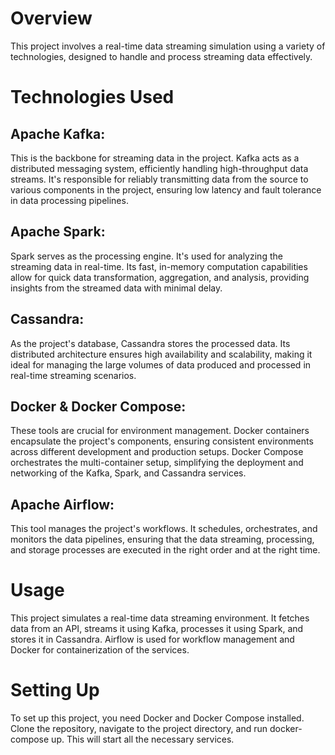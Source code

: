 # Overview
This project involves a real-time data streaming simulation using a variety of technologies, designed to handle and process streaming data effectively.

# Technologies Used
## Apache Kafka: 
This is the backbone for streaming data in the project. Kafka acts as a distributed messaging system, efficiently handling high-throughput data streams. It's responsible for reliably transmitting data from the source to various components in the project, ensuring low latency and fault tolerance in data processing pipelines.

## Apache Spark: 
Spark serves as the processing engine. It's used for analyzing the streaming data in real-time. Its fast, in-memory computation capabilities allow for quick data transformation, aggregation, and analysis, providing insights from the streamed data with minimal delay.

## Cassandra: 
As the project's database, Cassandra stores the processed data. Its distributed architecture ensures high availability and scalability, making it ideal for managing the large volumes of data produced and processed in real-time streaming scenarios.

## Docker & Docker Compose: 
These tools are crucial for environment management. Docker containers encapsulate the project's components, ensuring consistent environments across different development and production setups. Docker Compose orchestrates the multi-container setup, simplifying the deployment and networking of the Kafka, Spark, and Cassandra services.

## Apache Airflow: 
This tool manages the project's workflows. It schedules, orchestrates, and monitors the data pipelines, ensuring that the data streaming, processing, and storage processes are executed in the right order and at the right time.

# Usage
This project simulates a real-time data streaming environment. It fetches data from an API, streams it using Kafka, processes it using Spark, and stores it in Cassandra. Airflow is used for workflow management and Docker for containerization of the services.

# Setting Up
To set up this project, you need Docker and Docker Compose installed. Clone the repository, navigate to the project directory, and run docker-compose up. This will start all the necessary services.
